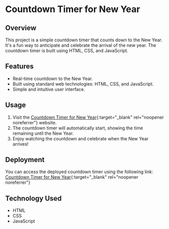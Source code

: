 # Countdown Timer for New Year

## Overview
This project is a simple countdown timer that counts down to the New Year. It's a fun way to anticipate and celebrate the arrival of the new year. The countdown timer is built using HTML, CSS, and JavaScript.

## Features
- Real-time countdown to the New Year.
- Built using standard web technologies: HTML, CSS, and JavaScript.
- Simple and intuitive user interface.

## Usage
1. Visit the [Countdown Timer for New Year](https://countdown-timer-tau-ten.vercel.app/){:target="_blank" rel="noopener noreferrer"} website.
2. The countdown timer will automatically start, showing the time remaining until the New Year.
3. Enjoy watching the countdown and celebrate when the New Year arrives!

## Deployment
You can access the deployed countdown timer using the following link:
[Countdown Timer for New Year](https://countdown-timer-tau-ten.vercel.app/){:target="_blank" rel="noopener noreferrer"}

## Technology Used
- HTML
- CSS
- JavaScript
